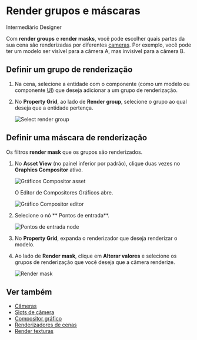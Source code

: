 # Render grupos e máscaras

<span class="badge text-bg-primary">Intermediário</span>
<span class="badge text-bg-success">Designer</span>

Com **render groups** e **render masks**, você pode escolher quais partes da sua cena são renderizadas por diferentes [cameras](../cameras/index.md). Por exemplo, você pode ter um modelo ser visível para a câmera A, mas invisível para a câmera B.

## Definir um grupo de renderização

1. Na cena, selecione a entidade com o componente (como um modelo ou componente [UI](../../ui/add-a-ui-to-a-scene.md)) que deseja adicionar a um grupo de renderização.

2. No **Property Grid**, ao lado de **Render group**, selecione o grupo ao qual deseja que a entidade pertença.

   ![Select render group](media/select-render-group.png)

## Definir uma máscara de renderização

Os filtros **render mask** que os grupos são renderizados.

1. No **Asset View** (no painel inferior por padrão), clique duas vezes no **Graphics Compositor** ativo.

   ![Gráficos Compositor asset](media/graphics-compositor-asset.png)

   O Editor de Compositores Gráficos abre.

   ![Gráfico Compositor editor](media/graphics-compositor-editor.png)

2. Selecione o nó ** Pontos de entrada**.

   ![ Pontos de entrada node](media/entry-points-node.png)

3. No **Property Grid**, expanda o renderizador que deseja renderizar o modelo.

4. Ao lado de **Render mask**, clique em **Alterar valores** e selecione os grupos de renderização que você deseja que a câmera renderize.

   ![Render mask](media/change-render-mask.png)

## Ver também

* [Câmeras](../cameras/index.md)
* [Slots de câmera](../cameras/camera-slots.md)
* [Compositor gráfico](index.md)
* [Renderizadores de cenas](scene-renderers.md)
* [Render texturas](render-textures.md)